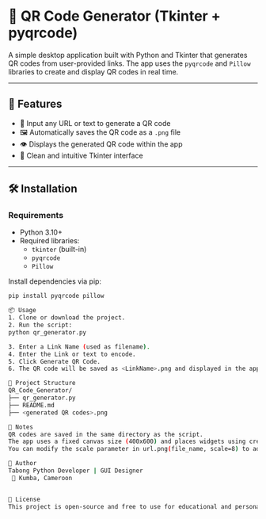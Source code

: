 # 📱 QR Code Generator (Tkinter + pyqrcode)

A simple desktop application built with Python and Tkinter that generates QR codes from user-provided links. The app uses the `pyqrcode` and `Pillow` libraries to create and display QR codes in real time.

---

## 🚀 Features

- 🔗 Input any URL or text to generate a QR code
- 🖼️ Automatically saves the QR code as a `.png` file
- 👁️ Displays the generated QR code within the app
- 🎨 Clean and intuitive Tkinter interface

---

## 🛠️ Installation

### Requirements

- Python 3.10+
- Required libraries:
  - `tkinter` (built-in)
  - `pyqrcode`
  - `Pillow`

Install dependencies via pip:

```bash
pip install pyqrcode pillow

📦 Usage
1. Clone or download the project.
2. Run the script:
python qr_generator.py

3. Enter a Link Name (used as filename).
4. Enter the Link or text to encode.
5. Click Generate QR Code.
6. The QR code will be saved as <LinkName>.png and displayed in the app.

📁 Project Structure
QR_Code_Generator/
├── qr_generator.py
├── README.md
├── <generated QR codes>.png

🧠 Notes
QR codes are saved in the same directory as the script.
The app uses a fixed canvas size (400x600) and places widgets using create_window.
You can modify the scale parameter in url.png(file_name, scale=8) to adjust image resolution.

👤 Author
Tabong Python Developer | GUI Designer
 📍 Kumba, Cameroon


📜 License
This project is open-source and free to use for educational and personal purposes.
